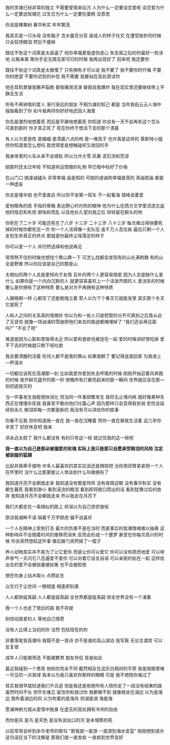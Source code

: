 我的灵魂已经非常的独立
不需要爱情来玷污
人为什么一定要谈恋爱呢
谈恋爱为什么一定要送玫瑰花
过生日为什么一定要吃蛋糕
没意思

你该是棵果树 春华秋实 年年繁茂

我其实是一只水母
没有脑子 含水量百分百 装成人的样子社交
在遭受挫折的时候只会狂喷眼泪 然后干瘪掉

既往不咎这个词真是太装逼了
祝你幸福更是虚伪恶心
失去我之后的你最好一败涂地 众叛亲离
等你手足无措无家可归的时候 我再出现好了
回来吧 我还要你

既往不咎这个词真是太傲慢了
只有拥有才可以说 我不要了
我不要你的忏悔 不要你的绝望 不要你迟到的补偿 我不需要
我要站在高处原谅你

他在耳机里替我撕声裂肺 替我痛哭流涕 替我自我爆炸
我在现实里还要继续带上平静去生活

所有不再钟情的爱人
渐行渐远的朋友
不相为谋的知己
都是
当年我自云云人海中独独看到了你
如今我再将你好好地还回人海里

你先是激烈地想着死 而后是平静地想着死
你知道 你总有一天不会再有这个念头
可直到那时 你才真正死了
死在你终于想活下去的那个清晨

有人认为爱是性 是婚姻 是清晨六点的吻 是一堆孩子
也许真是这样的 莱斯特小姐
但你知道我怎么想吗
我觉得爱是想触碰却又收回的手

我身体里的火车从来不会错轨
所以允许大雪 风暴 泥石流和荒谬

她那时还太过年轻
不知道命运馈赠的礼物
早已暗中标好了价格

在山门口 她虔诚磕头 非常幸福
庙是假的 可她的虔诚和幸福是真的
真庙假庙 都是一种虚妄

你总是慢半拍 也不爱直白
所以你不坐第一班车
不一起看海 错峰说着爱

爱他眼角的痣 手指的骨骼 表达野心时灼热的眼神
他为什么在西方文学里流连忘返
他的隐忍和失控 胆怯和慌乱
以及他长久望向我之后
轻轻留在额头的吻

你死在了二十岁
可能还死在了八岁 十三岁 二十三岁 八十三岁
每次难过得快要死掉的时候你都死去一次
你一个人活得像一支队伍 虽千万人吾往矣
最后只剩一个人走到生命真正的终点
那就是你最终尘埃落定的样子

你可以爱一个人 并仍然选择和他说再见

常常熬不住的时候也想找个靠山靠一下
可怎么找都会发现有的山长满荆棘 有的山全是野兽
所以你应该是自己的那座山

太相似的两个人总是更倾向于友情
互补的两个人更容易相爱
因为人总是缺什么爱什么
如果你是一个内向沉默的人
就更容易喜欢上一个活泼开朗的人
爱消失的时候
要么是你拥有了这种特质
要么是对方不再拥有这种特质

人跟梧桐一样
心都空了还能勉强立着
旁人以为下个春天它就能发芽
其实那个冬天它就死了

人和人之间的关系真的很微妙
你以为和一些人只是短暂的分开可离别之后竟从此了无音信
就像一场汹涌的雪崩把他们来去的路途都掩埋掉了
"我们还会再见面吗?"
"不会了吧"

难道是因为心脏和胃挨得太近 所以爱和食欲也被连在一起
爱的时候讲好想吃掉 爱不下去的时候就只剩下呕吐欲

我总要清醒的活着 任何人都不是我的靠山
如果我醉了 要记得送我回家 为我递上—杯温水

一切都应该死在高潮那一刻
比如我爱你爱到失去呼吸的时候 刚刚开始迎着风奔跑的时候
夜开鲜花盛开的那一秒 傍晚所有灯都亮起来的那一瞬间
世界就应该在那—刻彻底毁灭的

当一件事发生我能很快消化
但当同一件事频繁发生 我将无止境内耗
就好像某种东西正在慢慢杀死我
我甚至不敢向他们吐露心声 因为那样只会显得我贫弱
悲伤会延续到永久 眼泪却每一次都是新的
我没有可以讲给你的故事

你看不见我 但你知道我一直在
我一直在沉睡着 而你一直在替我生活着
这几年你辛苦了
好好休息吧 我来

讲永远太假了 我什么都没有
有的只有这一帧 就记住我的这一帧吧

**我一直以为自己是那朵被偏爱的玫瑰
实际上我只是那只自愿承受眼泪的风险 注定被驯服的狐狸**

比起并肩牵手接吻
许多人最喜欢的其实应该还是拥抱吧
当你用双臂紧紧把一个人在怀里时
没什么比那更能让人体会到什么叫做拥有了

我知道月亮不会朝我走来 我知道没有繁星阵阵
没有夜雨迎朝 没有春华秋实 没有朝生暮死
我看到渺小 看到滚烫的眼泪 看到即将脱口而出的话 看到犹豫过后的放弃
我知道月亮不会朝我走来
所以我走在月亮下

我们大都走在一条相似的路上
却误以为自己惊世骇俗

原谅我凝眸不语
隔着千万字顾虑
偏不说喜欢

一个人在精神上受到打击
最大的伤害不是在当时
而是事后的低潮情绪难以抽离
这种影响并不会随着时间的推移而消失
反而会形成一个噩梦
甚至在你每次高兴的时候
你会突然想起这件事
像后脑勺突然挨了一棍子

养小动物其实并不是为了让它爱你
而是让你可以爱它
你可以没有顾虑地爱 可以嗲声嗲气一天问它八百遍爱不爱你
可以对着它自言自语 可以亲密的贴在一起
这样给出去的爱不会被抛量被权衡 也不会被拒绝

想在你身上钻木取火 点燃此生

众生行于尘世间
一眼相逢 相逢即别离

人人都笑碇真嗣 人人都是碇真嗣
全世界都是碇真嗣 但全世界没有一个渚薰

我一个人也走了很远的路 我不将就

别惊动我爱的人
等他自己情愿

没有人比得上当初的你
当然 包括现在的你

非要落笔皆高潮吗
我既不是一首诗 亦不是谁的高山湖泊
我写我 无论主谓宾 可以反复错

成年人只能被筛选 不能被教育
朋友伴侣 皆是如此

最近我碰到一个男孩 他和你完全不同
截然相反在这灰白相间的平原
我是我眼里唯一可见的一点翠绿
我本以为我只喜欢你那样的眼睛
可是 我不想陪你难过了

其实我很早就知道我们不合适
但是我还是拒绝所有人陪你走了一段没有结果的路
虽然时间不长 但毕生难忘
留住你和放过你 我都做不到
就像我坐在湖边 以为是海边
我吹着湖边的风 以为吹着的是海风
但湖是湖 海是海

愿诸神俯允我从爱情中脱身
在虚无的高处拥有冷冽的自由

而你是风 是鸟 是天色 是没有说出口的河
是未埋葬的死

以前常常会听到余华老师的那句
"那我就一直游 一直游到海水变蓝"
刚刚想到或许这句话在当下的注解是
那我们就一直发疯 一直疯到世界变好
